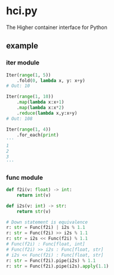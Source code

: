 # hci.py

The Higher container interface for Python

## example

### iter module

```py
Iter(range(1, 5))
    .fold(0, lambda x, y: x+y)
# Out: 10

Iter(range(1, 10))
    .map(lambda x:x+1)
    .map(lambda x:x*2)
    .reduce(lambda x,y:x+y)
# Out: 108

Iter(range(1, 4))
    .for_each(print)
'''
1
2
3
'''
```

### func module

```py
def f2i(v: float) -> int:
    return int(v)

def i2s(v: int) -> str:
    return str(v)

# Down statement is equivalence
r: str = Func(f2i) | i2s % 1.1
r: str = Func(f2i) >> i2s % 1.1
r: str = i2s << Func(f2i) % 1.1
# Func(f2i) : Func[float, int]
# Func(f2i) >> i2s : Func[float, str]
# i2s << Func(f2i) : Func[float, str]
r: str = Func(f2i).pipe(i2s) % 1.1
r: str = Func(f2i).pipe(i2s).apply(1.1)
```
